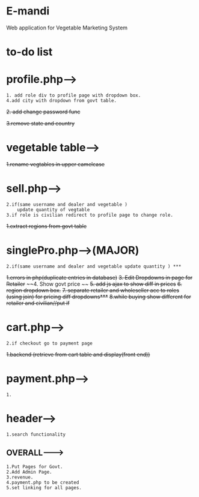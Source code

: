 # E-mandi
Web application for Vegetable Marketing System



# to-do list

# profile.php-->
	1. add role div to profile page with dropdown box.
	4.add city with dropdown from govt table.	
	
~~2. add change password func~~

~~3.remove state and country~~
	
		
# vegetable table-->

~~1.rename vegtables in upper camelcase~~

# sell.php-->
	
	2.if(same username and dealer and vegetable )
		update quantity of vegtable
	3.if role is civilian redirect to profile page to change role.
~~1.extract regions from govt table~~

# singlePro.php-->(MAJOR)
	2.if(same username and dealer and vegetable update quantity ) ***
~~1.errors in php(duplicate entries in database)~~
~~3. Edit Dropdowns  in page for Retailer~~
~~4. Show govt price ~~
~~5. add js ajax to show diff in prices~~
~~6. region dropdown box.~~
~~7. separate retailer and wholeseller acc to roles (using join)  for pricing diff dropdowns***~~
~~8.while buying show different for retailer and civilian//put if~~
	
	

# cart.php-->
	2.if checkout go to payment page
~~1.backend (retrieve from cart table and display(front end))~~
	
	

# payment.php-->

	1.




# header-->

	1.search functionality 




##  OVERALL--->

	1.Put Pages for Govt.
	2.Add Admin Page.
	3.revenue.
	4.payment.php to be created
	5.set linking for all pages.



